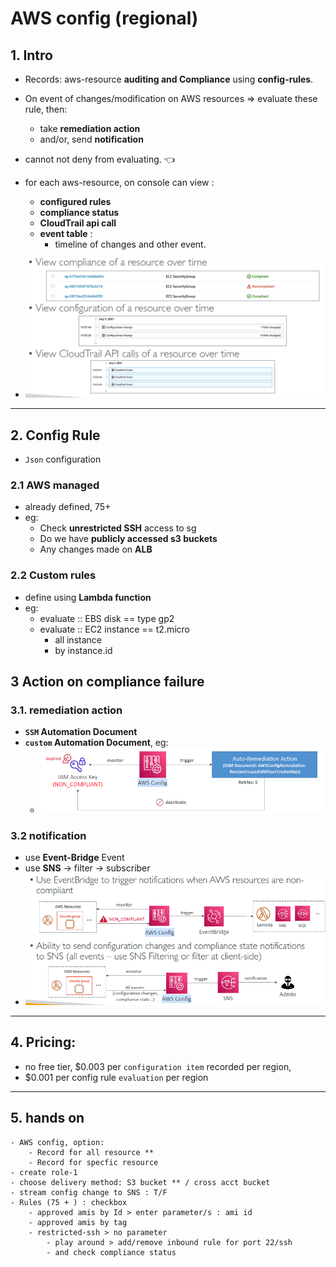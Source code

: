 # AWS config (regional)
## 1. Intro
- Records: aws-resource **auditing and Compliance** using **config-rules**.

- On event of changes/modification on AWS resources =>  evaluate these rule, then:
  - take **remediation action**
  - and/or, send **notification**

- cannot not deny from evaluating. :point_left:
- for each aws-resource, on console can view :
  - **configured rules**  
  - **compliance status**
  - **CloudTrail api call**
  - **event table** : 
    - timeline of changes and other event.
- ![img.png](../99_img/moreSrv/aws-config/img.png)

---
## 2. Config Rule
- `Json` configuration
### 2.1 AWS managed 
- already defined, 75+
- eg:
  - Check **unrestricted SSH** access to sg
  - Do we have **publicly accessed s3 buckets** 
  - Any changes made on **ALB** 

### 2.2 Custom rules 
- define using **Lambda function**
- eg:
  - evaluate :: EBS disk == type gp2
  - evaluate :: EC2 instance == t2.micro
    - all instance
    - by instance.id


## 3 Action on compliance failure
### 3.1. remediation action
- **`SSM` Automation Document**
- **`custom` Automation Document**, eg:
  - ![img_1.png](../99_img/moreSrv/aws-config/img_1.png)
  
### 3.2 notification
- use **Event-Bridge** Event
- use **SNS** -> filter -> subscriber
- ![img_2.png](../99_img/moreSrv/aws-config/img_2.png)  

---
## 4. Pricing: 
- no free tier, $0.003 per `configuration item` recorded per region,
- $0.001 per config rule `evaluation` per region

---
## 5. hands on
```
- AWS config, option:
    - Record for all resource **
    - Record for specfic resource
- create role-1
- choose delivery method: S3 bucket ** / cross acct bucket
- stream config change to SNS : T/F
- Rules (75 + ) : checkbox
    - approved amis by Id > enter parameter/s : ami id 
    - approved amis by tag
    - restricted-ssh > no parameter
        - play around > add/remove inbound rule for port 22/ssh
        - and check compliance status

```